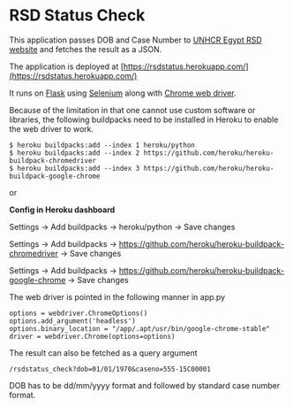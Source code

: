 # RSD Status Check

This application passes DOB and Case Number to [UNHCR Egypt RSD website](https://rsd.unhcregypt.org) and fetches the result as a JSON.

The application is deployed at [https://rsdstatus.herokuapp.com/](https://rsdstatus.herokuapp.com/)

It runs on [Flask](https://flask.palletsprojects.com/en/2.0.x/) using [Selenium](https://selenium-python.readthedocs.io/) along with [Chrome web driver](https://chromedriver.chromium.org/downloads). 

Because of the limitation in that one cannot use custom software or libraries, the following buildpacks need to be installed in Heroku to enable the web driver to work. 


```
$ heroku buildpacks:add --index 1 heroku/python
$ heroku buildpacks:add --index 2 https://github.com/heroku/heroku-buildpack-chromedriver
$ heroku buildpacks:add --index 3 https://github.com/heroku/heroku-buildpack-google-chrome
```

or 

**Config in Heroku dashboard**

Settings -> Add buildpacks -> heroku/python -> Save changes

Settings -> Add buildpacks -> https://github.com/heroku/heroku-buildpack-chromedriver -> Save changes

Settings -> Add buildpacks -> https://github.com/heroku/heroku-buildpack-google-chrome -> Save changes



The web driver is pointed in the following manner in app.py

```
options = webdriver.ChromeOptions()
options.add_argument('headless')
options.binary_location = "/app/.apt/usr/bin/google-chrome-stable"
driver = webdriver.Chrome(options=options)
```

The result can also be fetched as a query argument 

```
/rsdstatus_check?dob=01/01/1970&caseno=555-15C00001
```

DOB has to be dd/mm/yyyy format and followed by standard case number format.

